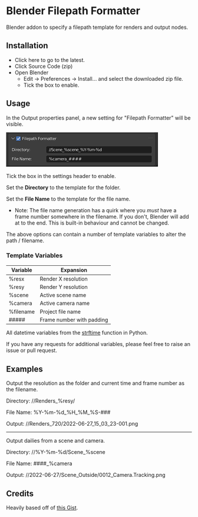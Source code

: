# Blender Filepath Formatter

Blender addon to specify a filepath template for renders and output nodes.

## Installation

- Click here to go to the latest.
- Click Source Code (zip)
- Open Blender
  - Edit -> Preferences -> Install... and select the downloaded zip file.
  - Tick the box to enable.

## Usage

In the Output properties panel, a new setting for "Filepath Formatter" will be visible.

![properties](images/properties.png)

Tick the box in the settings header to enable.

Set the **Directory** to the template for the folder. 

Set the **File Name** to the template for the file name.

- Note: The file name generation has a quirk where you _must_ have a frame number somewhere in the filename. If you don't, Blender will add at to the end. This is built-in behaviour and cannot be changed.

The above options can contain a number of template variables to alter the path / filename. 

### Template Variables

Variable      | Expansion
--------------|----------
%resx         | Render X resolution
%resy         | Render Y resolution
%scene        | Active scene name
%camera       | Active camera name
%filename     | Project file name
\#\#\#\#\#    | Frame number with padding

All datetime variables from the [strftime](https://docs.python.org/3/library/datetime.html#strftime-and-strptime-format-codes) function in Python.

If you have any requests for additional variables, please feel free to raise an issue or pull request.

## Examples

Output the resolution as the folder and current time and frame number as the filename.

Directory: //Renders_%resy/

File Name: %Y-%m-%d_%H_%M_%S-###

Output: //Renders_720/2022-06-27_15_03_23-001.png

---

Output dailies from a scene and camera.

Directory: //%Y-%m-%d/Scene_%scene

File Name: ####_%camera

Output: //2022-06-27/Scene_Outside/0012_Camera.Tracking.png

## Credits

Heavily based off of [this Gist](https://gist.github.com/robertguetzkow/8dacd4b565538d657b72efcaf0afe07e).